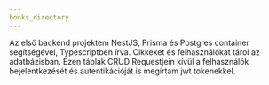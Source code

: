 ```yaml
---
books_directory
---
```

Az első backend projektem NestJS, Prisma és Postgres container segítségével, Typescriptben írva.
Cikkeket és felhasználókat tárol az adatbázisban. Ezen táblák CRUD Requestjein kívül a felhasználók bejelentkezését és autentikációját is megírtam jwt tokenekkel.
